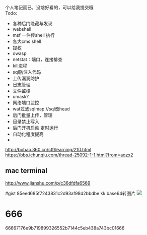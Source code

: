 个人笔记而已，没啥好看的，可以给我提交哦  
Todo:
* 各种后门隐藏与发现 
* webshell
* msf 一件传shell 执行
* 各大cms shell
* 提权
* owasp
* netstat：端口，连接排查
* kill进程
* sql防注入代码
* 上传漏洞防护
* 日志管理
* 文件监控
* umask?
* 网络端口监控
* waf过滤sqlmap  //sql改head
* 后门批量上传，管理
* 目录禁止写入
* 后门开机启动 定时运行
* 自动化程度提高
* 
http://bobao.360.cn/ctf/learning/210.html  
https://bbs.ichunqiu.com/thread-25092-1-1.html?from=aqzx2

## mac terminal
http://www.jianshu.com/p/c36dfdfa6569

#gist
85eed685f7243831c2d93af98d2bbdbe
kk
base64转图片
<img src="data:image/jpg;base64,ZmxhZ3t4Y3Rmezg4MzEyN2QyNzI2MjZjOWFmN2Q3M2Q5M2JlMDBkZTQ3fX0=">
# 666
66667176e9b719899326552b7144c5eb438a743bc01666